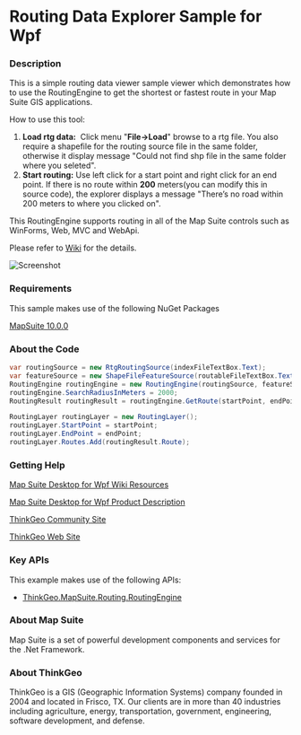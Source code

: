 # Routing Data Explorer Sample for Wpf

### Description

This is a simple routing data viewer sample viewer which demonstrates how to use the RoutingEngine to get the shortest or fastest route in your Map Suite GIS applications.

How to use this tool:

 1. **Load rtg data:**
  Click menu "**File->Load**" browse to a rtg file. You also require a shapefile for the routing source file in the same folder, otherwise it display message "Could not find shp file in the same folder where you seleted".
 2. **Start routing:**
  Use left click for a start point and right click for an end point. If there is no route within **200** meters(you can modify this in source code), the explorer displays a message "There’s no road within 200 meters to where you clicked on".

This RoutingEngine supports routing in all of the Map Suite controls such as WinForms, Web, MVC and WebApi.

Please refer to [Wiki](http://wiki.thinkgeo.com/wiki/map_suite_desktop_for_wpf) for the details.

![Screenshot](https://gitlab.com/thinkgeo/public/thinkgeo-desktop-maps/-/raw/support/v10/samples/wpf/RoutingDataExplorer/Screenshot.gif)

### Requirements
This sample makes use of the following NuGet Packages

[MapSuite 10.0.0](https://www.nuget.org/packages?q=ThinkGeo)

### About the Code
```csharp
var routingSource = new RtgRoutingSource(indexFileTextBox.Text);
var featureSource = new ShapeFileFeatureSource(routableFileTextBox.Text);
RoutingEngine routingEngine = new RoutingEngine(routingSource, featureSource);
routingEngine.SearchRadiusInMeters = 2000;
RoutingResult routingResult = routingEngine.GetRoute(startPoint, endPoint);

RoutingLayer routingLayer = new RoutingLayer();
routingLayer.StartPoint = startPoint;
routingLayer.EndPoint = endPoint;
routingLayer.Routes.Add(routingResult.Route);
```
### Getting Help

[Map Suite Desktop for Wpf Wiki Resources](http://wiki.thinkgeo.com/wiki/map_suite_desktop_for_wpf)

[Map Suite Desktop for Wpf Product Description](https://thinkgeo.com/ui-controls#desktop-platforms)

[ThinkGeo Community Site](http://community.thinkgeo.com/)

[ThinkGeo Web Site](http://www.thinkgeo.com)

### Key APIs
This example makes use of the following APIs:

- [ThinkGeo.MapSuite.Routing.RoutingEngine](http://wiki.thinkgeo.com/wiki/api/ThinkGeo.MapSuite.Routing.RoutingEngine)

### About Map Suite
Map Suite is a set of powerful development components and services for the .Net Framework.

### About ThinkGeo
ThinkGeo is a GIS (Geographic Information Systems) company founded in 2004 and located in Frisco, TX. Our clients are in more than 40 industries including agriculture, energy, transportation, government, engineering, software development, and defense.
